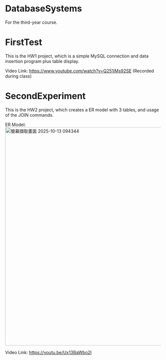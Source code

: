 # DatabaseSystems
For the third-year course.

# FirstTest
This is the HW1 project, which is a simple MySQL connection and data insertion program plus table display.

Video Link: https://www.youtube.com/watch?v=Q251iMs92SE (Recorded during class)

# SecondExperiment
This is the HW2 project, which creates a ER model with 3 tables, and usage of the JOIN commands.

ER Model:
<img width="946" height="706" alt="螢幕擷取畫面 2025-10-13 094344" src="https://github.com/user-attachments/assets/df020b15-f597-4f01-b5e2-074c4c12dd9a" />

Video Link: https://youtu.be/Ux13BaWbo2I
